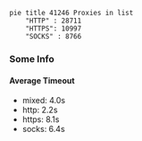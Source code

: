 
```mermaid
pie title 41246 Proxies in list
    "HTTP" : 28711
    "HTTPS": 10997
    "SOCKS" : 8766
```

### Some Info
#### Average Timeout

- mixed: 4.0s
- http: 2.2s
- https: 8.1s
- socks: 6.4s